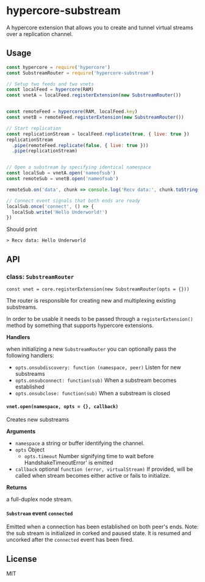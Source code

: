 # hypercore-substream

A hypercore extension that allows you to create and tunnel
virtual streams over a replication channel.


## Usage

```js
const hypercore = require('hypercore')
const SubstreamRouter = require('hypercore-substream')

// Setup two feeds and two vnets
const localFeed = hypercore(RAM)
const vnetA = localFeed.registerExtension(new SubstreamRouter())


const remoteFeed = hypercore(RAM, localFeed.key)
const vnetB = remoteFeed.registerExtension(new SubstreamRouter())

// Start replication
const replicationStream = localFeed.replicate(true, { live: true })
replicationStream
  .pipe(remoteFeed.replicate(false, { live: true }))
  .pipe(replicationStream)


// Open a substream by specifying identical namespace
const localSub = vnetA.open('nameofsub')
const remoteSub = vnetB.open('nameofsub')

remoteSub.on('data', chunk => console.log('Recv data:', chunk.toString())

// Connect event signals that both ends are ready
localSub.once('connect', () => {
  localSub.write('Hello Underworld!')
})
```

Should print
```
> Recv data: Hello Underworld
```

## API

### class: `SubstreamRouter`

`const vnet = core.registerExtension(new SubstreamRouter(opts = {}))`

The router is responsible for creating new and multiplexing existing substreams.

In order to be usable it needs to be passed through a `registerExtension()` method
by something that supports hypercore extensions.

**Handlers**

when initializing a new `SubstreamRouter` you can optionally pass
the following handlers:

- `opts.onsubdiscovery: function (namespace, peer)` Listen for new substreams
- `opts.onsubconnect: function(sub)` When a substream becomes established
- `opts.onsubclose: function(sub)` When a substream is closed



#### `vnet.open(namespace, opts = {}, callback)`

Creates new substreams

**Arguments**

- `namespace` a string or buffer identifying the channel.
- `opts` Object
  - `opts.timeout` Number signifying time to wait before HandshakeTimeoutError' is emitted
- `callback` optional `function (error, virtualStream)` If provided, will be called when stream becomes either active or fails to initialize.

**Returns**

a full-duplex node stream.

#### `Substream` event `connected`

Emitted when a connection has been established on both peer's ends.
Note: the sub stream is initialized in corked and paused state.
It is resumed and uncorked after the `connected` event has been fired.


## License

MIT

